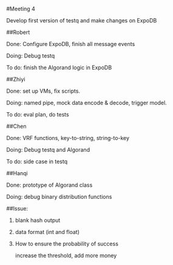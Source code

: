 #Meeting 4

Develop first version of testq and make changes on ExpoDB

##Robert

Done: Configure ExpoDB, finish all message events

Doing: Debug testq

To do: finish the Algorand logic in ExpoDB

##Zhiyi

Done: set up VMs, fix scripts.

Doing: named pipe, mock data encode & decode, trigger model.

To do: eval plan, do tests

##Chen

Done: VRF functions, key-to-string, string-to-key

Doing: Debug testq and Algorand

To do: side case in testq

##Hanqi

Done: prototype of Algorand class

Doing: debug binary distribution functions


##Issue:

1. blank hash output

2. data format (int and float)

3. How to ensure the probability of success

	increase the threshold, add more money
